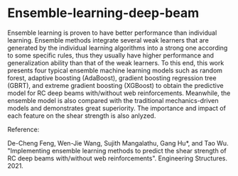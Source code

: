 # Ensemble-learning-deep-beam

Ensemble learning is proven to have better performance than individual learning. Ensemble methods integrate several weak learners that are generated by the individual learning algorithms into a strong one according to some specific rules, thus they usually have higher performance and generalization ability than that of the weak learners. To this end, this work presents four typical ensemble machine learning models such as random forest, adaptive boosting (AdaBoost), gradient boosting regression tree (GBRT), and extreme gradient boosting (XGBoost) to obtain the predictive model for RC deep beams with/without web reinforcements. Meanwhile, the ensemble model is also compared with the traditional mechanics-driven models and demonstrates great superiority. The importance and impact of each feature on the shear strength is also anlyzed.

Reference:

De-Cheng Feng, Wen-Jie Wang, Sujith Mangalathu, Gang Hu*, and Tao Wu. "Implementing ensemble learning methods to predict the shear strength of RC deep beams with/without web reinforcements". Engineering Structures. 2021.
